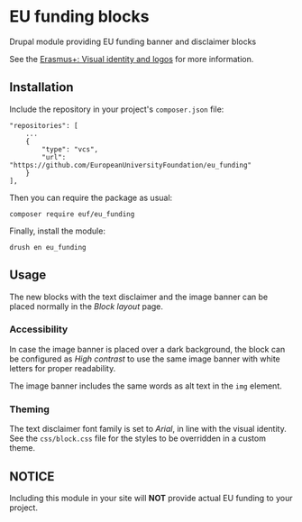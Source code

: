 # EU funding blocks

Drupal module providing EU funding banner and disclaimer blocks

See the [Erasmus+: Visual identity and logos](https://eacea.ec.europa.eu/about-eacea/visual-identity-and-logos-eacea/erasmus-visual-identity-and-logos_en) for more information.

## Installation

Include the repository in your project's `composer.json` file:

    "repositories": [
        ...
        {
            "type": "vcs",
            "url": "https://github.com/EuropeanUniversityFoundation/eu_funding"
        }
    ],

Then you can require the package as usual:

    composer require euf/eu_funding

Finally, install the module:

    drush en eu_funding

## Usage

The new blocks with the text disclaimer and the image banner can be placed normally in the *Block layout* page.

### Accessibility

In case the image banner is placed over a dark background, the block can be configured as *High contrast* to use the same image banner with white letters for proper readability.

The image banner includes the same words as alt text in the `img` element.

### Theming

The text disclaimer font family is set to *Arial*, in line with the visual identity. See the `css/block.css` file for the styles to be overridden in a custom theme.

## NOTICE

Including this module in your site will **NOT** provide actual EU funding to your project.
